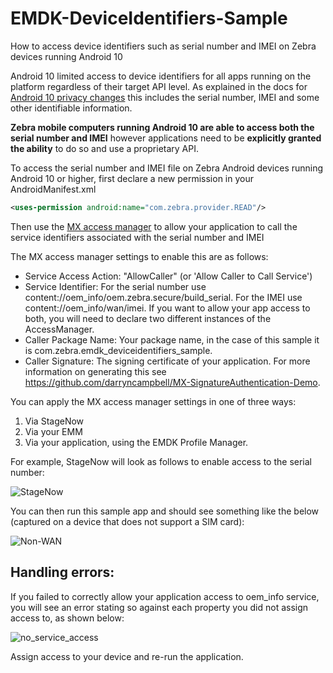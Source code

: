 # EMDK-DeviceIdentifiers-Sample

How to access device identifiers such as serial number and IMEI on Zebra devices running Android 10

Android 10 limited access to device identifiers for all apps running on the platform regardless of their target API level.  As explained in the docs for [Android 10 privacy changes](https://developer.android.com/about/versions/10/privacy/changes) this includes the serial number, IMEI and some other identifiable information.

**Zebra mobile computers running Android 10 are able to access both the serial number and IMEI** however applications need to be **explicitly granted the ability** to do so and use a proprietary API.

To access the serial number and IMEI file on Zebra Android devices running Android 10 or higher, first declare a new permission in your AndroidManifest.xml

```xml
<uses-permission android:name="com.zebra.provider.READ"/>
```

Then use the [MX access manager](https://techdocs.zebra.com/mx/accessmgr/) to allow your application to call the service identifiers associated with the serial number and IMEI

The MX access manager settings to enable this are as follows:
- Service Access Action: "AllowCaller" (or 'Allow Caller to Call Service')
- Service Identifier: For the serial number use content://oem_info/oem.zebra.secure/build_serial.  For the IMEI use content://oem_info/wan/imei.  If you want to allow your app access to both, you will need to declare two different instances of the AccessManager.
- Caller Package Name: Your package name, in the case of this sample it is com.zebra.emdk_deviceidentifiers_sample.
- Caller Signature: The signing certificate of your application.  For more information on generating this see https://github.com/darryncampbell/MX-SignatureAuthentication-Demo.

You can apply the MX access manager settings in one of three ways:
1. Via StageNow
2. Via your EMM
3. Via your application, using the EMDK Profile Manager.

For example, StageNow will look as follows to enable access to the serial number:

![StageNow](https://raw.githubusercontent.com/darryncampbell/EMDK-DeviceIdentifiers-Sample/master/screenshots/stagenow.png)

You can then run this sample app and should see something like the below (captured on a device that does not support a SIM card):

![Non-WAN](https://raw.githubusercontent.com/darryncampbell/EMDK-DeviceIdentifiers-Sample/master/screenshots/non-wan.jpg)

## Handling errors:

If you failed to correctly allow your application access to oem_info service, you will see an error stating so against each property you did not assign access to, as shown below:

![no_service_access](https://raw.githubusercontent.com/darryncampbell/EMDK-DeviceIdentifiers-Sample/master/screenshots/no_service_access.jpg)

Assign access to your device and re-run the application.


